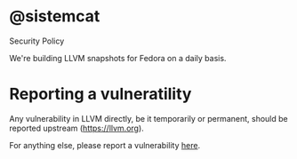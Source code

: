 # @sistemcat 
Security Policy

We're building LLVM snapshots for Fedora on a daily basis.

# Reporting a vulneratility

Any vulnerability in LLVM directly, be it temporarily or permanent, should be reported upstream (https://llvm.org).

For anything else, please report a vulnerability [here](https://github.com/sistemcat/fedora-llvm-team/llvm-snapshots/security/advisories/new).
